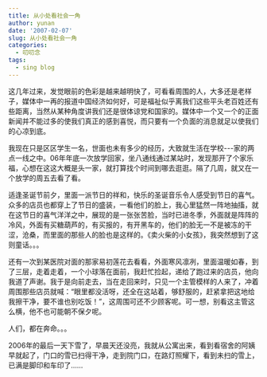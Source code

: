 ```yaml
---
title: 从小处看社会一角
author: yunan
date: '2007-02-07'
slug: 从小处看社会一角
categories:
  - 叨叨念
tags:
  - sing blog
---
```



这几年过来，发觉眼前的色彩是越来越明快了，可看看周围的人，大多还是老样子，媒体中一再的报道中国经济如何好，可是福祉似乎离我们这些平头老百姓还有些距离，当然从某种角度讲我们还是很体谅党和国家的。媒体中一个又一个的正面新闻并不能过多的使我们真正的感到喜悦，而只要有一个负面的消息就足以使我们的心凉到底。

我现在只是区区学生一名，世面也未有多少的经历，大致就生活在学校---家的两点一线之中。06年年底一次放学回家，坐八通线通过某站时，发现那开了个家乐福，心想在这这大概是头一家，就打算找个时间到哪去逛逛。隔了几周，就又在一个放学的周五去看了看。

适逢圣诞节前夕，里面一派节日的祥和，快乐的圣诞音乐令人感受到节日的喜气。众多的店员也都穿上了节日的盛装，一看他们的脸上，我心里猛然一阵地抽搐，就在这节日的喜气洋洋之中，展现的是一张张苦脸，当时已进冬季，外面就是阵阵的冷风，外面有买糖葫芦的，有买报的，有开黑车的，他们的脸无一不是被冻的干涩，沧桑，而里面的那些人的脸也是这样的。《卖火柴的小女孩》，我突然想到了这则童话。。。

还有一次到某医院对面的那家易初莲花去看看，外面寒风凛冽，里面温暖如春，到了三层，走着走着，一个小球落在面前，我赶忙捡起，递给了跑过来的店员，他向我道了声谢。我于是向前走去，当在走回来时，只见一个主管模样的人来了，冲着周围那些店员就喊：“眼里都没活呀，还全在这站着，够舒服的，赶紧拿把这地给我擦干净，要不谁也别吃饭！”，这周围可还不少顾客呢。可一想，别看这主管这么横，他不也可能朝不保夕呢。

人们，都在奔命。。。

2006年的最后一天下雪了，早晨天还没亮，我就从公寓出来，看到看宿舍的阿姨早就起了，门口的雪已扫得干净，走到院门口，在路灯照耀下，看到未扫的雪上，已满是脚印和车印了……